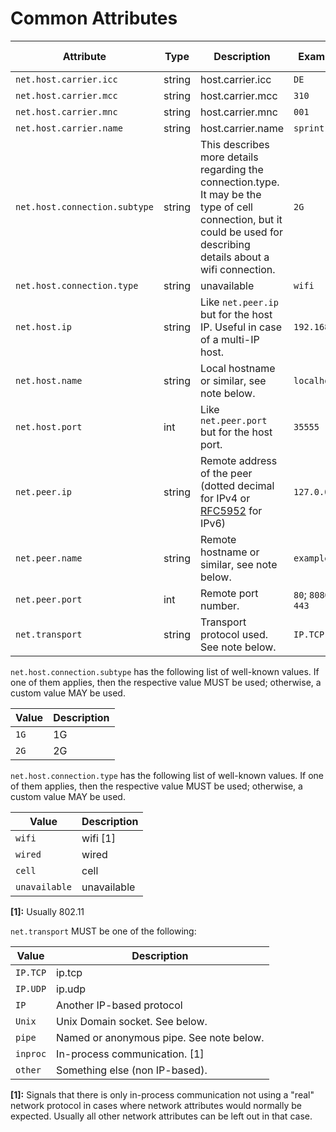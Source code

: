 # Common Attributes

<!-- Re-generate TOC with `TODO: ADD cmd` -->
<!-- semconv network -->
| Attribute  | Type | Description  | Examples  | [Requirement Level](https://opentelemetry.io/docs/specs/semconv/general/attribute-requirement-level/) | Stability |
|---|---|---|---|---|---|
| `net.host.carrier.icc` | string | host.carrier.icc | `DE` | `Recommended` | Experimental |
| `net.host.carrier.mcc` | string | host.carrier.mcc | `310` | `Recommended` | Experimental |
| `net.host.carrier.mnc` | string | host.carrier.mnc | `001` | `Recommended` | Experimental |
| `net.host.carrier.name` | string | host.carrier.name | `sprint` | `Recommended` | Experimental |
| `net.host.connection.subtype` | string | This describes more details regarding the connection.type. It may be the type of cell connection, but it could be used for describing details about a wifi connection. | `2G` | `Recommended` | Experimental |
| `net.host.connection.type` | string | unavailable | `wifi` | `Recommended` | Experimental |
| `net.host.ip` | string | Like `net.peer.ip` but for the host IP. Useful in case of a multi-IP host. | `192.168.0.1` | `Recommended` | Experimental |
| `net.host.name` | string | Local hostname or similar, see note below. | `localhost` | `Recommended` | Experimental |
| `net.host.port` | int | Like `net.peer.port` but for the host port. | `35555` | `Recommended` | Experimental |
| `net.peer.ip` | string | Remote address of the peer (dotted decimal for IPv4 or [RFC5952](https://tools.ietf.org/html/rfc5952) for IPv6) | `127.0.0.1` | `Recommended` | Experimental |
| `net.peer.name` | string | Remote hostname or similar, see note below. | `example.com` | `Recommended` | Experimental |
| `net.peer.port` | int | Remote port number. | `80`; `8080`; `443` | `Recommended` | Experimental |
| `net.transport` | string | Transport protocol used. See note below. | `IP.TCP` | `Recommended` | Experimental |

`net.host.connection.subtype` has the following list of well-known values. If one of them applies, then the respective value MUST be used; otherwise, a custom value MAY be used.

| Value  | Description |
|---|---|
| `1G` | 1G |
| `2G` | 2G |

`net.host.connection.type` has the following list of well-known values. If one of them applies, then the respective value MUST be used; otherwise, a custom value MAY be used.

| Value  | Description |
|---|---|
| `wifi` | wifi [1] |
| `wired` | wired |
| `cell` | cell |
| `unavailable` | unavailable |

**[1]:** Usually 802.11

`net.transport` MUST be one of the following:

| Value  | Description |
|---|---|
| `IP.TCP` | ip.tcp |
| `IP.UDP` | ip.udp |
| `IP` | Another IP-based protocol |
| `Unix` | Unix Domain socket. See below. |
| `pipe` | Named or anonymous pipe. See note below. |
| `inproc` | In-process communication. [1] |
| `other` | Something else (non IP-based). |

**[1]:** Signals that there is only in-process communication not using a "real" network protocol in cases where network attributes would normally be expected. Usually all other network attributes can be left out in that case.
<!-- endsemconv -->
